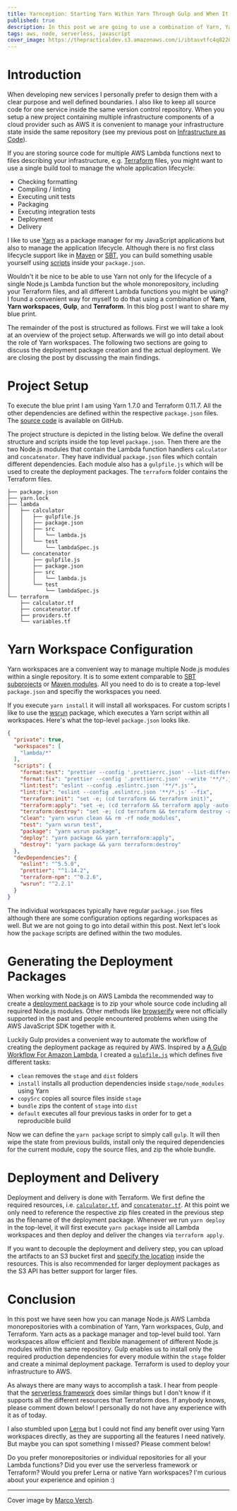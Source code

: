 ```yaml
---
title: Yarnception: Starting Yarn Within Yarn Through Gulp and When It Is Useful
published: true
description: In this post we are going to use a combination of Yarn, Yarn workspaces, Gulp, and Terraform to manage a Node.js AWS Lambda monorepository.
tags: aws, node, serverless, javascript
cover_image: https://thepracticaldev.s3.amazonaws.com/i/ibtasvtfc4q8220sccdz.jpg
---
```


# Introduction

When developing new services I personally prefer to design them with a clear purpose and well defined boundaries. I also like to keep all source code for one service inside the same version control repository. When you setup a new project containing multiple infrastructure components of a cloud provider such as AWS it is convenient to manage your infrastructure state inside the same repository (see my previous post on [Infrastructure as Code](https://dev.to/frosnerd/infrastructure-as-code---managing-aws-with-terraform-i9o)).

If you are storing source code for multiple AWS Lambda functions next to files describing your infrastructure, e.g. [Terraform](https://www.terraform.io/) files, you might want to use a single build tool to manage the whole application lifecycle:

- Checking formatting
- Compiling / linting
- Executing unit tests
- Packaging
- Executing integration tests
- Deployment
- Delivery

I like to use [Yarn](https://Yarnpkg.com/en/) as a package manager for my JavaScript applications but also to manage the application lifecycle. Although there is no first class lifecycle support like in [Maven](https://maven.apache.org/) or [SBT](https://www.scala-sbt.org/), you can build something usable yourself using [scripts](https://Yarnpkg.com/lang/en/docs/cli/run/) inside your `package.json`.

Wouldn't it be nice to be able to use Yarn not only for the lifecycle of a single Node.js Lambda function but the whole monorepository, including your Terraform files, and all different Lambda functions you might be using? I found a convenient way for myself to do that using a combination of **Yarn**, **Yarn workspaces**, **Gulp**, and **Terraform**. In this blog post I want to share my blue print.

The remainder of the post is structured as follows. First we will take a look at an overview of the project setup. Afterwards we will go into detail about the role of Yarn workspaces. The following two sections are going to discuss the deployment package creation and the actual deployment. We are closing the post by discussing the main findings.

# Project Setup

To execute the blue print I am using Yarn 1.7.0 and Terraform 0.11.7. All the other dependencies are defined within the respective `package.json` files. The [source code](https://github.com/FRosner/multi-aws-lambda-nodejs-example) is available on GitHub.

The project structure is depicted in the listing below. We define the overall structure and scripts inside the top level `package.json`. Then there are the two Node.js modules that contain the Lambda function handlers `calculator` and `concatenator`. They have individual `package.json` files which contain different dependencies. Each module also has a `gulpfile.js` which will be used to create the deployment packages. The `terraform` folder contains the Terraform files.

```
├── package.json
├── yarn.lock
├── lambda
│   ├── calculator
│   │   ├── gulpfile.js
│   │   ├── package.json
│   │   ├── src
│   │   │   └── lambda.js
│   │   └── test
│   │       └── lambdaSpec.js
│   └── concatenator
│       ├── gulpfile.js
│       ├── package.json
│       ├── src
│       │   └── lambda.js
│       └── test
│           └── lambdaSpec.js
└── terraform
    ├── calculator.tf
    ├── concatenator.tf
    ├── providers.tf
    └── variables.tf
```

# Yarn Workspace Configuration

Yarn workspaces are a convenient way to manage multiple Node.js modules within a single repository. It is to some extent comparable to [SBT subprojects](https://www.scala-sbt.org/0.13/docs/Multi-Project.html) or [Maven modules](https://maven.apache.org/guides/mini/guide-multiple-modules.html). All you need to do is to create a top-level `package.json` and specifiy the workspaces you need.

If you execute `yarn install` it will install all workspaces. For custom scripts I like to use the [wsrun](https://www.npmjs.com/package/wsrun) package, which executes a Yarn script within all workspaces. Here's what the top-level `package.json` looks like.

```json
{
  "private": true,
  "workspaces": [
    "lambda/*"
  ],
  "scripts": {
    "format:test": "prettier --config '.prettierrc.json' --list-different '**/*.js' && (cd terraform && terraform fmt -check=true -list=true)",
    "format:fix": "prettier --config '.prettierrc.json' --write '**/*.js' && (cd terraform && terraform fmt -write=true)",
    "lint:test": "eslint --config .eslintrc.json '**/*.js'",
    "lint:fix": "eslint --config .eslintrc.json '**/*.js' --fix",
    "terraform:init": "set -e; (cd terraform && terraform init)",
    "terraform:apply": "set -e; (cd terraform && terraform apply -auto-approve)",
    "terraform:destroy": "set -e; (cd terraform && terraform destroy -auto-approve)",
    "clean": "yarn wsrun clean && rm -rf node_modules",
    "test": "yarn wsrun test",
    "package": "yarn wsrun package",
    "deploy": "yarn package && yarn terraform:apply",
    "destroy": "yarn package && yarn terraform:destroy"
  },
  "devDependencies": {
    "eslint": "^5.5.0",
    "prettier": "^1.14.2",
    "terraform-npm": "^0.2.6",
    "wsrun": "^2.2.1"
  }
}
```

The individual workspaces typically have regular `package.json` files although there are some configuration options regarding workspaces as well. But we are not going to go into detail within this post. Next let's look how the `package` scripts are defined within the two modules.

# Generating the Deployment Packages

When working with Node.js on AWS Lambda the recommended way to create a [deployment package](https://docs.aws.amazon.com/lambda/latest/dg/nodejs-create-deployment-pkg.html) is to zip your whole source code including all required Node.js modules. Other methods like [browserify](http://browserify.org/) were not officially supported in the past and people encountered problems when using the AWS JavaScript SDK together with it.

Luckily Gulp provides a convenient way to automate the workflow of creating the deployment package as required by AWS. Inspired by a [A Gulp Workflow For Amazon Lambda](https://medium.com/@AdamRNeary/a-gulp-workflow-for-amazon-lambda-61c2afd723b6), I created a [`gulpfile.js`](https://github.com/FRosner/multi-aws-lambda-nodejs-example/blob/master/lambda/calculator/gulpfile.js) which defines five different tasks:

- `clean` removes the `stage` and `dist` folders
- `install` installs all production dependencies inside `stage/node_modules` using Yarn
- `copySrc` copies all source files inside `stage`
- `bundle` zips the content of `stage` into `dist`
- `default` executes all four previous tasks in order for to get a reproducible build

Now we can define the `yarn package` script to simply call `gulp`. It will then wipe the state from previous builds, install only the required dependencies for the current module, copy the source files, and zip the whole bundle.

# Deployment and Delivery

Deployment and delivery is done with Terraform. We first define the required resources, i.e. [`calculator.tf`](https://github.com/FRosner/multi-aws-lambda-nodejs-example/blob/master/terraform/calculator.tf), and [`concatenator.tf`](https://github.com/FRosner/multi-aws-lambda-nodejs-example/blob/master/terraform/concatenator.tf). At this point we only need to reference the respective zip files created in the previous step as the filename of the deployment package. Whenever we run `yarn deploy` in the top-level, it will first execute `yarn package` inside all Lambda workspaces and then deploy and deliver the changes via `terraform apply`.

If you want to decouple the deployment and delivery step, you can upload the artifacts to an S3 bucket first and [specify the location](https://www.terraform.io/docs/providers/aws/r/lambda_function.html#specifying-the-deployment-package) inside the resources. This is also recommended for larger deployment packages as the S3 API has better support for larger files.

# Conclusion

In this post we have seen how you can manage Node.js AWS Lambda monorepositories with a combination of Yarn, Yarn workspaces, Gulp, and Terraform. Yarn acts as a package manager and top-level build tool. Yarn workspaces allow efficient and flexible management of different Node.js modules within the same repository. Gulp enables us to install only the required production dependencies for every module within the `stage` folder and create a minimal deployment package. Terraform is used to deploy your infrastructure to AWS.

As always there are many ways to accomplish a task. I hear from people that the [serverless framework](https://serverless.com/) does similar things but I don't know if it supports all the different resources that Terraform does. If anybody knows, please comment down below! I personally do not have any experience with it as of today.

I also stumbled upon [Lerna](https://lernajs.io/) but I could not find any benefit over using Yarn workspaces directly, as they are supporting all the features I need natively. But maybe you can spot something I missed? Please comment below!

Do you prefer monorepositories or individual repositories for all your Lambda functions? Did you ever use the serverless framework or Terraform? Would you prefer Lerna or native Yarn workspaces? I'm curious about your experience and opinion :)

---

Cover image by [Marco Verch](https://flic.kr/p/XhpEMo).
